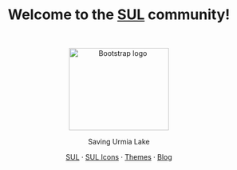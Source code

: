 <h1 align="center">Welcome to the <a href="https://sul.sahandsoleimani.ir/">SUL</a> community!</h1><br>

<p align="center">
  <a href="https://sul.sahandsoleimani.ir/">
    <img src="https://getbootstrap.com/docs/5.3/assets/brand/bootstrap-logo-shadow.png" alt="Bootstrap logo" width="200" height="165">
  </a>
</p>

<p align="center">
  Saving Urmia Lake
</p>

<p align="center">
  <a href="https://sul.sahandsleimani.ir/">SUL</a>
  ·
  <a href="https://sul.sahandsleimani.ir/">SUL Icons</a>
  ·
  <a href="https://sul.sahandsleimani.ir/">Themes</a>
  ·
  <a href="https://sul.sahandsleimani.ir/">Blog</a>
</p>
